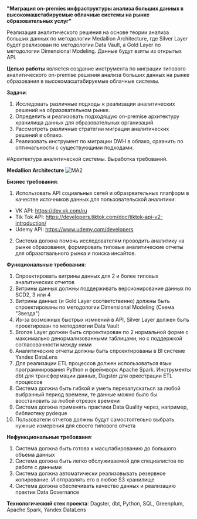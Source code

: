 **"Миграция on-premies инфраструктуры анализа больших данных в высокомашстабируемые облачные системы на рынке образовательных услуг"**

Реализация аналитического решения на основе теории анализа больших данных по методологии Medallion Architecture, где Silver Layer будет реализован по методологии Data Vault, а Gold Layer по методологии Dimensional Modeling. Данные будут взяты из открытых API. 

**Целью работы** является создание инструмента по миграции типового аналитического on-premise решения анализа больших данных на рынке образования в высокомасштабируемые облачные системы.  

**Задачи**: 
1.	Исследовать различные подходы к реализации аналитических решений на образовательном рынке. 
2.	Определить и реализовать подходящую on-premise архитектуру хранилища данных для образовательных организаций. 
3.	Рассмотреть различные стратегии миграции аналитических решений в облако. 
4.	Реализовать инструмент по миграции DWH в облако, сравнить по оптимальности с существующими подходами.  

#Архитектура аналитической системы. Выработка требований.

**Medallion Architecture** 
![MA2](https://github.com/user-attachments/assets/4022e7cc-5de0-42c3-9685-c4bd7181716c)

**Бизнес требования**: 
1. Использовать API социальных сетей и образрвательных платформ в качестве источников данных для пользовательской аналитики:
* VK API: https://dev.vk.com/ru
* Tik Tok API: https://developers.tiktok.com/doc/tiktok-api-v2-introduction/
* Udemy API: https://www.udemy.com/developers
2. Система должна помочь исследователям проводить аналитику на рынке образования, формировать типовые аналитические отчеты для образотвального рынка и поиска инсайтов.

**Функциональные требования**: 
1. Спроектировать витрины данных для 2 и более типовых аналитических отчетов
2. Витрины данных должны поддерживать версионирование данных по SCD2, 3 или 4
3. Витрины данных (и Gold Layer соответственно) должны быть спроектированы по методологии Dimensional Modeling (Схема "Звезда")
4. Из-за возможных быстрых измнений в API, Silver Layer должен быть проектирован по методологии Data Vault
5. Bronze Layer должен быть спроектирован по 2 нормальной форме с максимально денормализованными таблицами, но с поддержкой согласованности между ними
6. Аналитические отчеты должны быть спроектированы в BI системе Yandex DataLens
7. Для реализации ETL процессов должен использоваться язык программирования Python и фреймворк Apache Spark. Инструменты dbt для трансформации данных, Dagster для оркестрации ETL процессов
8. Система должна быть гибкой и уметь перезапускаться за любой выбранный период времени, те данные можно было бы восстановить за любой отрезок времени
9. Система должна применять практики Data Quality через, например, библиотеку pydeque
10. Пользователи отчетов должны будут самостоятельно выбрать нужные измерения для своего типового отчета

**Нефункциональные требования**: 
1. Система должна быть готова к масштабированию до большого объема данных
2. Система должна быть легко обслуживаемой для специалистов по работе с данными
3. Система должна автоматически реализовывать резервное копирование. И отправлять его в любое S3 хранилище
4. Система должна обеспечивать качество данных и реализацию практик Data Governance

**Технологический стек проекта**: Dagster, dbt, Python, SQL, Greenplum, Apache Spark, Yandex DataLens 
